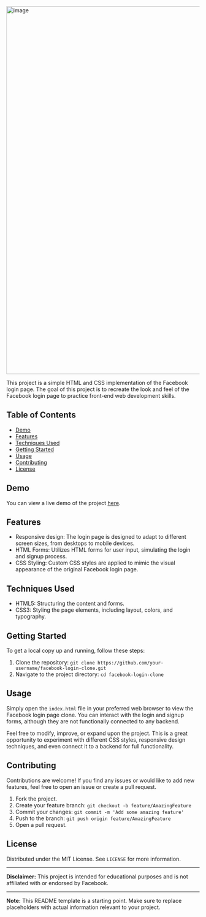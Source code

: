 <img width="960" alt="image" src="https://github.com/Amitesh1001/Facebook-Login/assets/137161291/db571f1c-c517-4697-8436-aad7ff826d1f">


This project is a simple HTML and CSS implementation of the Facebook login page. The goal of this project is to recreate the look and feel of the Facebook login page to practice front-end web development skills.

## Table of Contents

- [Demo](#demo)
- [Features](#features)
- [Techniques Used](#techniques-used)
- [Getting Started](#getting-started)
- [Usage](#usage)
- [Contributing](#contributing)
- [License](#license)

## Demo

You can view a live demo of the project [here](https://your-demo-link.com).

## Features

- Responsive design: The login page is designed to adapt to different screen sizes, from desktops to mobile devices.
- HTML Forms: Utilizes HTML forms for user input, simulating the login and signup process.
- CSS Styling: Custom CSS styles are applied to mimic the visual appearance of the original Facebook login page.

## Techniques Used

- HTML5: Structuring the content and forms.
- CSS3: Styling the page elements, including layout, colors, and typography.

## Getting Started

To get a local copy up and running, follow these steps:

1. Clone the repository: `git clone https://github.com/your-username/facebook-login-clone.git`
2. Navigate to the project directory: `cd facebook-login-clone`

## Usage

Simply open the `index.html` file in your preferred web browser to view the Facebook login page clone. You can interact with the login and signup forms, although they are not functionally connected to any backend.

Feel free to modify, improve, or expand upon the project. This is a great opportunity to experiment with different CSS styles, responsive design techniques, and even connect it to a backend for full functionality.

## Contributing

Contributions are welcome! If you find any issues or would like to add new features, feel free to open an issue or create a pull request.

1. Fork the project.
2. Create your feature branch: `git checkout -b feature/AmazingFeature`
3. Commit your changes: `git commit -m 'Add some amazing feature'`
4. Push to the branch: `git push origin feature/AmazingFeature`
5. Open a pull request.

## License

Distributed under the MIT License. See `LICENSE` for more information.

---

**Disclaimer:** This project is intended for educational purposes and is not affiliated with or endorsed by Facebook.

---

**Note:** This README template is a starting point. Make sure to replace placeholders with actual information relevant to your project.

